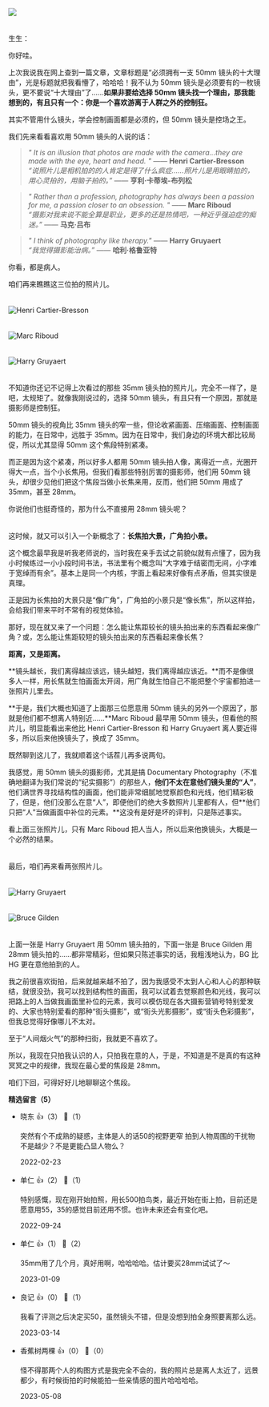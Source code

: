 [![](https://static001.geekbang.org/resource/image/1b/e3/1b151493d1ffa648f076b9c351c143e3.jpg?wh=750x360)](http://time.geekbang.org/column/article/477125)

　  
生生：

你好哇。

上次我说我在网上查到一篇文章，文章标题是“必须拥有一支 50mm 镜头的十大理由”，光是标题就把我看懵了，哈哈哈！我不认为 50mm 镜头是必须要有的一枚镜头，更不要说“十大理由”了……**如果非要给选择 50mm 镜头找一个理由，那我能想到的，有且只有一个：你是一个喜欢游离于人群之外的控制狂。**

其实不管用什么镜头，学会控制画面都是必须的，但 50mm 镜头是控场之王。

我们先来看看喜欢用 50mm 镜头的人说的话：

> *" It is an illusion that photos are made with the camera…they are made with the eye, heart and head. "* —— **Henri Cartier-Bresson**  
> *“说照片儿是相机拍的的人肯定是得了什么疯症……照片儿是用眼睛拍的，用心灵拍的，用脑子拍的。”* —— **亨利·卡蒂埃-布列松**

> *" Rather than a profession, photography has always been a passion for me, a passion closer to an obsession. "* —— **Marc Riboud**  
> *“摄影对我来说不能全算是职业，更多的还是热情吧，一种近乎强迫症的痴迷。”* —— **马克·吕布**

> *" I think of photography like therapy."* —— **Harry Gruyaert**  
> *“我觉得摄影能治病。”* —— **哈利·格鲁亚特**

你看，都是病人。

咱们再来瞧瞧这三位拍的照片儿。  
　

![](https://static001.geekbang.org/resource/image/3a/c6/3ae438a733b32c657af81d80f57085c6.jpeg?wh=2400x1584 "Henri Cartier-Bresson")

　  
![](https://static001.geekbang.org/resource/image/64/35/64752509d4e2fa71048031ea1f45c135.jpeg?wh=1225x1896 "Marc Riboud")

　  
![](https://static001.geekbang.org/resource/image/e7/ff/e73d0dd2a133e488581ef80fc34833ff.jpeg?wh=2000x1333 "Harry Gruyaert")

　  
不知道你还记不记得上次看过的那些 35mm 镜头拍的照片儿，完全不一样了，是吧，太规矩了。就像我刚说过的，选择 50mm 镜头，有且只有一个原因，那就是摄影师是控制狂。

50mm 镜头的视角比 35mm 镜头的窄一些，但论收紧画面、压缩画面、控制画面的能力，在日常中，远胜于 35mm。因为在日常中，我们身边的环境大都比较局促，所以尤其显得 50mm 这个焦段特别紧凑。

而正是因为这个紧凑，所以好多人都用 50mm 镜头拍人像，离得近一点，光圈开得大一点，当个小长焦用。但我们看那些特别厉害的摄影师，他们用 50mm 镜头，却很少见他们把这个焦段当做小长焦来用，反而，他们把 50mm 用成了 35mm，甚至 28mm。

你说他们也挺奇怪的，那为什么不直接用 28mm 镜头呢？

　  
这时候，就又可以引入一个新概念了：**长焦拍大景，广角拍小景。**

这个概念最早我是听我老师说的，当时我在亲手去试之前貌似就有点懂了，因为我小时候练过一小小段时间书法，书法里有个概念叫“大字难于结密而无间，小字难于宽绰而有余”。基本上是同一个内核，字面上看起来好像有点矛盾，但其实很是真理。

正是因为长焦拍的大景只是“像广角”，广角拍的小景只是“像长焦”，所以这样拍，会给我们带来平时不常有的视觉体验。

那好，现在就又来了一个问题：怎么能让焦距较长的镜头拍出来的东西看起来像广角？或，怎么能让焦距较短的镜头拍出来的东西看起来像长焦？

**距离，又是距离。**

**镜头越长，我们离得越应该远，镜头越短，我们离得越应该近。**而不是像很多人一样，用长焦就生怕画面太开阔，用广角就生怕自己不能把整个宇宙都拍进一张照片儿里去。

**于是，我们大概也知道了上面那三位愿意用 50mm 镜头的另外一个原因了，那就是他们都不想离人特别近……**Marc Riboud 最早用 50mm 镜头，但看他的照片儿，明显能看出来他比 Henri Cartier-Bresson 和 Harry Gruyaert 离人要近得多，所以后来他换镜头了，换成了 35mm。

既然聊到这儿了，我就顺着这个话茬儿再多说两句。

我感觉，用 50mm 镜头的摄影师，尤其是搞 Documentary Photography（不准确地翻译为我们常说的“纪实摄影”）的那些人，**他们不太在意他们镜头里的“人”**，他们满世界寻找结构性的画面，他们能非常细腻地觉察颜色和光线，他们精彩极了，但是，他们没那么在意“人”，即便他们的绝大多数照片儿里都有人，但**他们只把“人”当做画面中补位的元素。**这没有是好是坏的评判，只是陈述事实。

看上面三张照片儿，只有 Marc Riboud 把人当人，所以后来他换镜头，大概是一个必然的结果。

　  
最后，咱们再来看两张照片儿。  
　

![](https://static001.geekbang.org/resource/image/ce/06/ce73e319bd8e38c71804390f07cbb606.jpg?wh=2400x1598 "Harry Gruyaert")

　  
![](https://static001.geekbang.org/resource/image/16/8c/1677fb8652bc0ed1693851f0ddb37c8c.jpg?wh=1000x656 "Bruce Gilden")

　  
上面一张是 Harry Gruyaert 用 50mm 镜头拍的，下面一张是 Bruce Gilden 用 28mm 镜头拍的……都非常精彩，但如果只陈述事实的话，我粗浅地认为，BG 比 HG 更在意他拍到的人。

我之前很喜欢街拍，后来就越来越不拍了，因为我感受不太到人心和人心的那种联结，就很没劲，我可以找到结构性的画面，我可以试着去觉察颜色和光线，我可以把路上的人当做我画面里补位的元素，我可以模仿现在各大摄影营销号特别爱发的、大家也特别爱看的那种“街头摄影”，或“街头光影摄影”，或“街头色彩摄影”，但我总觉得好像哪儿不太对。

至于“人间烟火气”的那种扫街，我就更不喜欢了。

所以，我现在只拍我认识的人，只拍我在意的人，于是，不知道是不是真的有这种冥冥之中的规律，我现在最心爱的焦段是 28mm。

咱们下回，可得好好儿地聊聊这个焦段。
<div><strong>精选留言（5）</strong></div><ul>
<li><span>晓东</span> 👍（3） 💬（1）<p>突然有个不成熟的疑惑，主体是人的话50的视野更窄 拍到人物周围的干扰物不是越少？不是更能凸显人物么？</p>2022-02-23</li><br/><li><span>单仁</span> 👍（2） 💬（1）<p>特别感慨，现在刚开始拍照，用长500拍鸟类，最近开始在街上拍，目前还是愿意用55，35的感觉目前还用不惯。也许未来还会有变化吧。</p>2022-09-24</li><br/><li><span>单仁</span> 👍（1） 💬（2）<p>35mm用了几个月，真好用啊，哈哈哈哈。估计要买28mm试试了～</p>2023-01-09</li><br/><li><span>良记</span> 👍（0） 💬（1）<p>我看了评测之后决定买50，虽然镜头不错，但是没想到拍全身照要离那么远。</p>2023-03-14</li><br/><li><span>香蕉树两棵</span> 👍（0） 💬（0）<p>怪不得那两个人的构图方式是我完全不会的，我的照片总是离人太近了，远景都少，有时候街拍的时候能拍一些亲情感的图片哈哈哈哈。</p>2023-05-08</li><br/>
</ul>